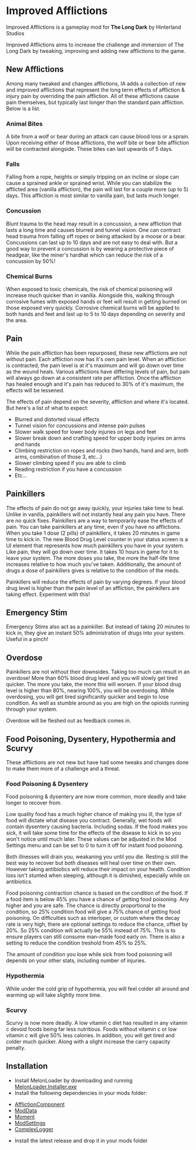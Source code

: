 # Improved Afflictions

Improved Afflictions is a gameplay mod for **The Long Dark** by Hinterland Studios

Improved Afflictions aims to increase the challenge and immersion of The Long Dark by tweaking, improving and adding new afflictions to the game.

## New Afflictions

Among many tweaked and changes afflictions, IA adds a collection of new and improved afflictions that represent the long term effects of affliction & injury pain by overriding the pain affliction. All of these afflictions cause pain themselves, but typically last longer than the standard pain affliction. Below is a list.

### Animal Bites

A bite from a wolf or bear during an attack can cause blood loss or a sprain. Upon receiving either of those afflictions, the wolf bite or bear bite affliction will be contracted alongside. These bites can last upwards of 5 days.

### Falls

Falling from a rope, heights or simply tripping on an incline or slope can cause a sprained ankle or sprained wrist. While you can stabilize the afflicted area (vanilla affliction), the pain will last for a couple more (up to 5) days. This affliction is most similar to vanilla pain, but lasts much longer.

### Concussion

Blunt trauma to the head may result in a concussion, a new affliction that lasts a long time and causes blurred and tunnel vision. One can contract head trauma from falling off ropes or being attacked by a moose or a bear. Concussions can last up to 10 days and are not easy to deal with. But a good way to prevent a concussion is by wearing a protective piece of headgear, like the miner's hardhat which can reduce the risk of a concussion by 50%!

### Chemical Burns

When exposed to toxic chemicals, the risk of chemical poisoning will increase much quicker than in vanilla. Alongside this, walking through corrosive fumes with exposed hands or feet will result in getting burned on those exposed very quickly. Corrosive chemical burns will be applied to both hands and feet and last up to 5 to 10 days depending on severity and the area. 

## Pain

While the pain affliction has been repurposed, these new afflictions are not without pain. Each affliction now has it's own pain level. When an affliction is contracted, the pain level is at it's maximum and will go down over time as the wound heals. Various afflictions have differing levels of pain, but pain will always go down at a consistent rate per affliction. Once the affliction has healed enough and it's pain has reduced to 30% of it's maximum, the effects will be lessened.

The effects of pain depend on the severity, affliction and where it's located. But here's a list of what to expect:

* Blurred and distorted visual effects
* Tunnel vision for concussions and intense pain pulses
* Slower walk speed for lower body injuries on legs and feet
* Slower break down and crafting speed for upper body injuries on arms and hands
* Climbing restriction on ropes and rocks (two hands, hand and arm, both arms, combination of those 3, etc...)
* Slower climbing speed if you are able to climb
* Reading restriction if you have a concussion
* Etc...

## Painkillers

The effects of pain do not go away quickly, your injuries take time to heal. Unlike in vanilla, painkillers will not instantly heal any pain you have. There are no quick fixes. 
Painkillers are a way to temporarily ease the effects of pain. You can take painkillers at any time, even if you have no afflictions. When you take 1 dose (2 pills) of painkillers, it takes 20 minutes in game time to kick in. The new Blood Drug Level counter in your status screen is a UI element that represents how much painkillers you have in your system. Like pain, they will go down over time. It takes 10 hours in game for it to leave your system. The more doses you take, the more the half-life time increases relative to how much you've taken. Additionally, the amount of drugs a dose of painkillers gives is relative to the condition of the meds.

Painkillers will reduce the effects of pain by varying degrees. If your blood drug level is higher than the pain level of an affliction, the painkillers are taking effect. Experiment with this! 

## Emergency Stim

Emergency Stims also act as a painkiller. But instead of taking 20 minutes to kick in, they give an instant 50% administration of drugs into your system. Useful in a pinch!

## Overdose

Painkillers are not without their downsides. Taking too much can result in an overdose! More than 60% blood drug level and you will slowly get tired quicker. The more you take, the more this will worsen. If your blood drug level is higher than 80%, nearing 100%, you will be overdosing. While overdosing, you will get tired significantly quicker and begin to lose condition. As well as stumble around as you are high on the opioids running through your system. 

Overdose will be fleshed out as feedback comes in.

## Food Poisoning, Dysentery, Hypothermia and Scurvy

These afflictions are not new but have had some tweaks and changes done to make them more of a challenge and a threat.

### Food Poisoning & Dysentery

Food poisoning & dysentery are now more common, more deadly and take longer to recover from. 

Low quality food has a much higher chance of making you ill, the type of food will dictate what disease you contract. Generally, wet foods will contain dysentery causing bacteria. Including sodas.
If the food makes you sick, it will take some time for the effects of the disease to kick in so you won't notice until much later. These values can be adjusted in the Mod Settings menu and can be set to 0 to turn it off for instant food poisoning.

Both illnesses will drain you, weakaning you until you die. Resting is still the best way to recover but both diseases will heal over time on their own. However taking antibiotics will reduce their
impact on your health. Condition loss isn't stunted when sleeping, although it is dimished, especially while on antibiotics. 

Food poisoning contraction chance is based on the condition of the food. If a food item is below 45% you have a chance of getting food poisoning. Any higher and you are safe. The chance is directly proportional to the condition, so 25% condition food will give a 75% chance of getting food poisoning. On difficulties such as interloper, or custom where the decay rate is very high, there are optional settings to reduce the chance, offset by 20%. So 25% condition will actually be 55% instead of 75%. This is to ensure players can still consume man-made food early on. There is also a setting to reduce the condition treshold from 45% to 25%. 

The amount of condition you lose while sick from food poisoning will depends on your other stats, including number of injuries.

### Hypothermia

While under the cold grip of hypothermia, you will feel colder all around and warming up will take slightly more time.

### Scurvy

Scurvy is now more deadly. A low vitamin c diet has resulted in any vitamin c devoid foods being far less nutritious. Foods without vitamin c or low vitamin c will give 50% less calories. In addition,
you will get tired and colder much quicker. Along with a slight increase the carry capacity penalty. 


## Installation

* Install MelonLoader by downloading and running [MelonLoader.Installer.exe](https://github.com/HerpDerpinstine/MelonLoader/releases/latest/download/MelonLoader.Installer.exe)
* Install the following dependencies in your mods folder: 

- [AfflictionComponent](https://github.com/TLD-Mods/AfflictionComponent/releases/latest)
- [ModData](https://github.com/dommrogers/ModData/releases/latest)
- [Moment](https://github.com/No3371/TLD-Moment/releases/latest)
- [ModSettings](https://github.com/DigitalzombieTLD/ModSettings/releases/latest)
- [ComplexLogger](https://github.com/Arkhorse/Complex-Logger/releases/latest)

* Install the latest release and drop it in your mods folder
